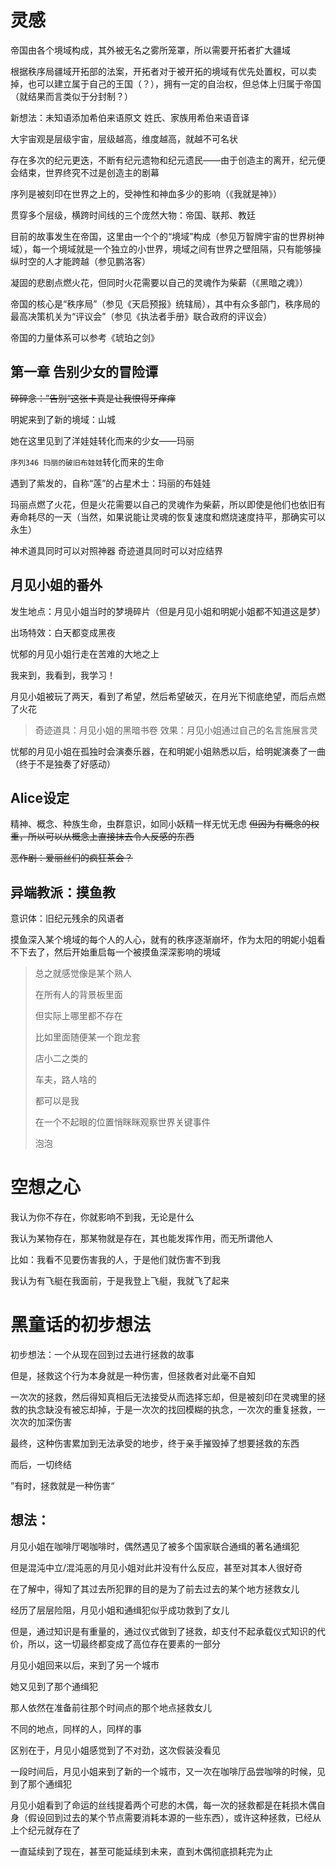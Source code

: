 # 灵感

<!-- 秩序局：能源动力应对部部长A 有个愿望，就是种太阳

太阳计划通过后，遗物管理部和缄默者之塔共同监管的`序列93 沉眠太阳`被送到了A手上

但是，计划并没有像想想的一样发展

某一天，突然出现一伙恐怖组织（结社）对帝国边境的多个贸易城市发动了攻击，大量的高级战斗力都被派出去支援了，此时秩序局内部的防御力也降到了最低

于是，A就被人借着这个机会污染了

A在感染模因病毒后，从小到大的愿望被扭曲了

“种太阳”真的如同儿歌一样，种下一个太阳，一个挂在冬天，一个挂在晚上...等等

但由于表现在外在的，如同A 当时所说的一样，所以并没有引起太大的怀疑

而后，当所有的太阳都被种好后，“沉眠太阳”苏醒了

`序列5 活太阳·明妮阿波利亚`诞生

初生无知的她，只是独立的行于世间游历，但很快就被帝国的乱象感到厌恶

而后她离开了帝国，前往更多国家，比如联邦，比如教廷

但是，无一例外的，这些地方也都是一样的烂，谈不上谁比谁好

此后，他来到了造物神殿，收到了造物主的意志，开始灭世 -->

<!-- 
他看到了黑影，灵魂发出了尖啸
圣者 约伯
一瞬间，庞大的知识将他的灵魂撑炸
他看到约伯的一个片段 -->
<!-- 
那是约伯从创造主神国，成为圣徒以后的某个经历，他看到了世界沙盒的本质，知道了作为培养基上诞生的必然命运

于是约伯回到大陆，结合自身的领悟，神性足够强的时候，自然会诞生灵智，所以约伯通过一系列几乎不可复制的手段，和“培养皿皿盖”达成了契约

其为“约伯的契约”，亦称玛娜法典（因为契约内容导致了当时荒芜的世界出现了玛娜） -->

<!-- 约伯唤醒了沉眠太阳，序列5 日冕 明妮阿波利亚诞生 -->


帝国由各个境域构成，其外被无名之雾所笼罩，所以需要开拓者扩大疆域

根据秩序局疆域开拓部的法案，开拓者对于被开拓的境域有优先处置权，可以卖掉，也可以建立属于自己的王国（？），拥有一定的自治权，但总体上归属于帝国（就结果而言类似于分封制？）



新想法：未知语添加希伯来语原文
姓氏、家族用希伯来语音译

大宇宙观是层级宇宙，层级越高，维度越高，就越不可名状

存在多次的纪元更迭，不断有纪元遗物和纪元遗民——由于创造主的离开，纪元便会结束，世界终究不过是创造主的剧幕

序列是被刻印在世界之上的，受神性和神血多少的影响（《我就是神》）

贯穿多个层级，横跨时间线的三个庞然大物：帝国、联邦、教廷

目前的故事发生在帝国，这里由一个个的“境域”构成（参见万智牌宇宙的世界树神域），每一个境域就是一个独立的小世界，境域之间有世界之壁阻隔，只有能够操纵时空的人才能跨越（参见鹏洛客）

凝固的悲剧点燃火花，但同时火花需要以自己的灵魂作为柴薪（《黑暗之魂》）

帝国的核心是“秩序局”（参见《天启预报》统辖局），其中有众多部门，秩序局的最高决策机关为“评议会”（参见《执法者手册》联合政府的评议会）

帝国的力量体系可以参考《琥珀之剑》



## 第一章 告别少女的冒险谭

~~碎碎念：”告别“这张卡真是让我恨得牙痒痒~~

明妮来到了新的境域：山城

她在这里见到了洋娃娃转化而来的少女——玛丽

`序列346 玛丽的破旧布娃娃`转化而来的生命

遇到了紫发的，自称“莲”的占星术士：玛丽的布娃娃


玛丽点燃了火花，但是火花需要以自己的灵魂作为柴薪，所以即使是他们也依旧有寿命耗尽的一天（当然，如果说能让灵魂的恢复速度和燃烧速度持平，那确实可以永生）








<!-- 这是帝国的56号边境,是一个重要的贸易边境，除了官方的贸易航线以外，还有各种各样的黑市也在这里，每到举办地下拍卖会的时候，这里总会热闹非凡 -->


神术道具同时可以对照神器
奇迹道具同时可以对应结界





## 月见小姐的番外

发生地点：月见小姐当时的梦境碎片（但是月见小姐和明妮小姐都不知道这是梦）

出场特效：白天都变成黑夜

忧郁的月见小姐行走在苦难的大地之上

我来到，我看到，我学习！

月见小姐被玩了两天，看到了希望，然后希望破灭，在月光下彻底绝望，而后点燃了火花

> 奇迹道具：月见小姐的黑暗书卷
> 效果：月见小姐通过自己的名言施展言灵

忧郁的月见小姐在孤独时会演奏乐器，在和明妮小姐熟悉以后，给明妮演奏了一曲（终于不是独奏了好感动）

## Alice设定

精神、概念、种族生命，虫群意识，如同小妖精一样无忧无虑
~~但因为有概念的权重，所以可以从概念上直接抹去令人反感的东西~~

~~恶作剧：爱丽丝们的疯狂茶会？~~

## 异端教派：摸鱼教

意识体：旧纪元残余的风语者

摸鱼深入某个境域的每个人的人心，就有的秩序逐渐崩坏，作为太阳的明妮小姐看不下去了，然后开始重启每一个被摸鱼深深影响的境域


>总之就感觉像是某个熟人
>
>在所有人的背景板里面
>
>但实际上哪里都不存在
>
>比如里面随便某一个跑龙套
>
>店小二之类的
>
>车夫，路人啥的
>
>都可以是我
>
>在一个不起眼的位置悄眯眯观察世界关键事件
>
>泡泡

# 空想之心

我认为你不存在，你就影响不到我，无论是什么

我认为某物存在，那某物就是存在，其也能发挥作用，而无所谓他人

比如：我看不见要伤害我的人，于是他们就伤害不到我

我认为有飞艇在我面前，于是我登上飞艇，我就飞了起来



# 黑童话的初步想法

初步想法：一个从现在回到过去进行拯救的故事

但是，拯救这个行为本身就是一种伤害，但拯救者对此毫不自知

一次次的拯救，然后得知真相后无法接受从而选择忘却，但是被刻印在灵魂里的拯救的执念缺没有被忘却掉，于是一次次的找回模糊的执念，一次次的重复拯救，一次次的加深伤害

最终，这种伤害累加到无法承受的地步，终于亲手摧毁掉了想要拯救的东西

而后，一切终结

”有时，拯救就是一种伤害“

## 想法：

月见小姐在咖啡厅喝咖啡时，偶然遇见了被多个国家联合通缉的著名通缉犯

但是混沌中立/混沌恶的月见小姐对此并没有什么反应，甚至对其本人很好奇

在了解中，得知了其过去所犯罪的目的是为了前去过去的某个地方拯救女儿

经历了层层险阻，月见小姐和通缉犯似乎成功救到了女儿

但是，通过知识是有重量的，通过仪式做到了拯救，却支付不起承载仪式知识的代价，所以，这一切最终都变成了高位存在要素的一部分

月见小姐回来以后，来到了另一个城市

她又见到了那个通缉犯

那人依然在准备前往那个时间点的那个地点拯救女儿

不同的地点，同样的人，同样的事

区别在于，月见小姐感觉到了不对劲，这次假装没看见

一段时间后，月见小姐来到了新的一个城市，又一次在咖啡厅品尝咖啡的时候，见到了那个通缉犯

月见小姐看到了命运的丝线提着两个可悲的木偶，每一次的拯救都是在耗损木偶自身（假设回到过去的某个节点需要消耗本源的一些东西），或许这种拯救，已经从上个纪元就存在了

一直延续到了现在，甚至可能延续到未来，直到木偶彻底损耗完为止